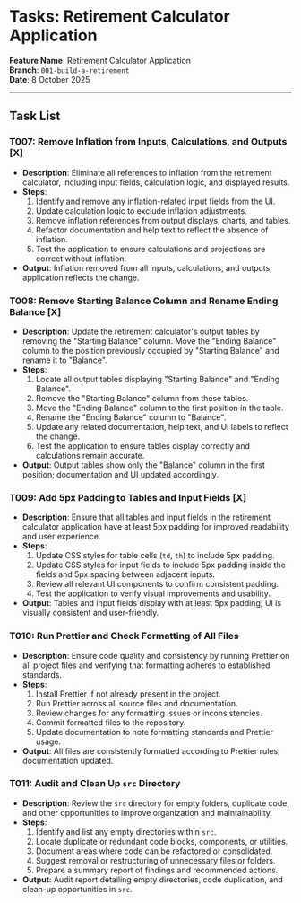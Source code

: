 # Tasks: Retirement Calculator Application

**Feature Name**: Retirement Calculator Application  
**Branch**: `001-build-a-retirement`  
**Date**: 8 October 2025

---

## Task List




### T007: Remove Inflation from Inputs, Calculations, and Outputs [X]

- **Description**: Eliminate all references to inflation from the retirement calculator, including input fields, calculation logic, and displayed results.
- **Steps**:
  1. Identify and remove any inflation-related input fields from the UI.
  2. Update calculation logic to exclude inflation adjustments.
  3. Remove inflation references from output displays, charts, and tables.
  4. Refactor documentation and help text to reflect the absence of inflation.
  5. Test the application to ensure calculations and projections are correct without inflation.
- **Output**: Inflation removed from all inputs, calculations, and outputs; application reflects the change.

### T008: Remove Starting Balance Column and Rename Ending Balance [X]

- **Description**: Update the retirement calculator's output tables by removing the "Starting Balance" column. Move the "Ending Balance" column to the position previously occupied by "Starting Balance" and rename it to "Balance".
- **Steps**:
  1. Locate all output tables displaying "Starting Balance" and "Ending Balance".
  2. Remove the "Starting Balance" column from these tables.
  3. Move the "Ending Balance" column to the first position in the table.
  4. Rename the "Ending Balance" column to "Balance".
  5. Update any related documentation, help text, and UI labels to reflect the change.
  6. Test the application to ensure tables display correctly and calculations remain accurate.
- **Output**: Output tables show only the "Balance" column in the first position; documentation and UI updated accordingly.

### T009: Add 5px Padding to Tables and Input Fields [X]

- **Description**: Ensure that all tables and input fields in the retirement calculator application have at least 5px padding for improved readability and user experience.
- **Steps**:
  1. Update CSS styles for table cells (`td`, `th`) to include 5px padding.
  2. Update CSS styles for input fields to include 5px padding inside the fields and 5px spacing between adjacent inputs.
  3. Review all relevant UI components to confirm consistent padding.
  4. Test the application to verify visual improvements and usability.
- **Output**: Tables and input fields display with at least 5px padding; UI is visually consistent and user-friendly.

### T010: Run Prettier and Check Formatting of All Files

- **Description**: Ensure code quality and consistency by running Prettier on all project files and verifying that formatting adheres to established standards.
- **Steps**:
  1. Install Prettier if not already present in the project.
  2. Run Prettier across all source files and documentation.
  3. Review changes for any formatting issues or inconsistencies.
  4. Commit formatted files to the repository.
  5. Update documentation to note formatting standards and Prettier usage.
- **Output**: All files are consistently formatted according to Prettier rules; documentation updated.

### T011: Audit and Clean Up `src` Directory

- **Description**: Review the `src` directory for empty folders, duplicate code, and other opportunities to improve organization and maintainability.
- **Steps**:
  1. Identify and list any empty directories within `src`.
  2. Locate duplicate or redundant code blocks, components, or utilities.
  3. Document areas where code can be refactored or consolidated.
  4. Suggest removal or restructuring of unnecessary files or folders.
  5. Prepare a summary report of findings and recommended actions.
- **Output**: Audit report detailing empty directories, code duplication, and clean-up opportunities in `src`.